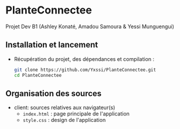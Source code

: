 # PlanteConnectee
Projet Dev B1 (Ashley Konaté, Amadou Samoura & Yessi Munguengui)

## Installation et lancement
* Récupération du projet, des dépendances et compilation :

    ```bash
    git clone https://github.com/Yxssi/PlanteConnectee.git
    cd PlanteConnectee
    
    ```
## Organisation des sources
* client: sources relatives aux navigateur(s)
  * `index.html` : page principale de l'application
  * `style.css` : design de l'application



